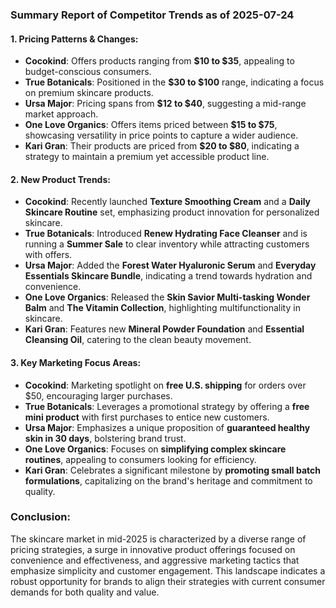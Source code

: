 ### Summary Report of Competitor Trends as of 2025-07-24

#### 1. Pricing Patterns & Changes:
- **Cocokind**: Offers products ranging from **$10 to $35**, appealing to budget-conscious consumers.
- **True Botanicals**: Positioned in the **$30 to $100** range, indicating a focus on premium skincare products.
- **Ursa Major**: Pricing spans from **$12 to $40**, suggesting a mid-range market approach.
- **One Love Organics**: Offers items priced between **$15 to $75**, showcasing versatility in price points to capture a wider audience.
- **Kari Gran**: Their products are priced from **$20 to $80**, indicating a strategy to maintain a premium yet accessible product line.

#### 2. New Product Trends:
- **Cocokind**: Recently launched **Texture Smoothing Cream** and a **Daily Skincare Routine** set, emphasizing product innovation for personalized skincare.
- **True Botanicals**: Introduced **Renew Hydrating Face Cleanser** and is running a **Summer Sale** to clear inventory while attracting customers with offers.
- **Ursa Major**: Added the **Forest Water Hyaluronic Serum** and **Everyday Essentials Skincare Bundle**, indicating a trend towards hydration and convenience.
- **One Love Organics**: Released the **Skin Savior Multi-tasking Wonder Balm** and **The Vitamin Collection**, highlighting multifunctionality in skincare.
- **Kari Gran**: Features new **Mineral Powder Foundation** and **Essential Cleansing Oil**, catering to the clean beauty movement.

#### 3. Key Marketing Focus Areas:
- **Cocokind**: Marketing spotlight on **free U.S. shipping** for orders over $50, encouraging larger purchases.
- **True Botanicals**: Leverages a promotional strategy by offering a **free mini product** with first purchases to entice new customers.
- **Ursa Major**: Emphasizes a unique proposition of **guaranteed healthy skin in 30 days**, bolstering brand trust.
- **One Love Organics**: Focuses on **simplifying complex skincare routines**, appealing to consumers looking for efficiency.
- **Kari Gran**: Celebrates a significant milestone by **promoting small batch formulations**, capitalizing on the brand's heritage and commitment to quality.

### Conclusion: 
The skincare market in mid-2025 is characterized by a diverse range of pricing strategies, a surge in innovative product offerings focused on convenience and effectiveness, and aggressive marketing tactics that emphasize simplicity and customer engagement. This landscape indicates a robust opportunity for brands to align their strategies with current consumer demands for both quality and value.